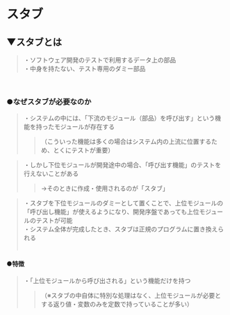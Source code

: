 # スタブ

## ▼スタブとは
>・ソフトウェア開発のテストで利用するデータ上の部品<br>
>・中身を持たない、テスト専用のダミー部品<br>
<br>

### ●なぜスタブが必要なのか
>・システムの中には、「下流のモジュール（部品）を呼び出す」という機能を持ったモジュールが存在する<br>
>>（こういった機能は多くの場合はシステム内の上流に位置するため、とくにテストが重要）<br>

>・しかし下位モジュールが開発途中の場合、「呼び出す機能」のテストを行えないことがある<br>
>>→そのときに作成・使用されるのが「スタブ」<br>

>・スタブを下位モジュールのダミーとして置くことで、上位モジュールの「呼び出し機能」が使えるようになり、開発序盤であっても上位モジュールのテストが可能<br>
>・システム全体が完成したとき、スタブは正規のプログラムに置き換えられる<br>
　<br>

#### ●特徴
>・「上位モジュールから呼び出される」という機能だけを持つ<br>
>>（※スタブの中自体に特別な処理はなく、上位モジュールが必要とする返り値・変数のみを定数で持っていることが多い）<br>
<br>

